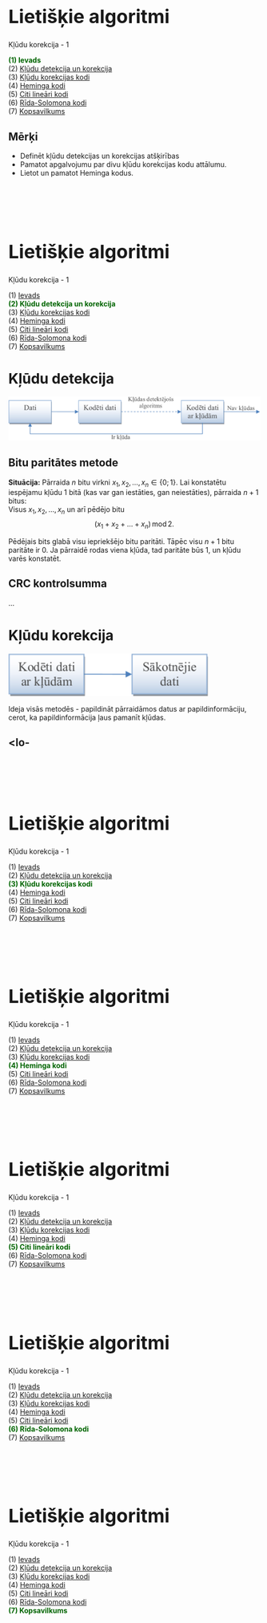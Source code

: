 # &nbsp;

<hgroup>

<h1 style="font-size:28pt">Lietišķie algoritmi</h1>

<blue>Kļūdu korekcija - 1</blue>

</hgroup><hgroup>

<span style="color:darkgreen">**(1) Ievads**</span>  
<span>(2) [Kļūdu detekcija un korekcija](#section-1)</span>  
<span>(3) [Kļūdu korekcijas kodi](#section-2)</span>  
<span>(4) [Heminga kodi](#section-3)</span>  
<span>(5) [Citi lineāri kodi](#section-4)</span>  
<span>(6) [Rīda-Solomona kodi](#section-5)</span>  
<span>(7) [Kopsavilkums](#section-6)</span>

</hgroup>




## <lo-theory/> Mērķi

* Definēt kļūdu detekcijas un korekcijas atšķirības
* Pamatot apgalvojumu par divu kļūdu korekcijas kodu attālumu.
* Lietot un pamatot Heminga kodus. 





# &nbsp;

<hgroup>

<h1 style="font-size:28pt">Lietišķie algoritmi</h1>

<blue>Kļūdu korekcija - 1</blue>

</hgroup><hgroup>

<span>(1) [Ievads](#section)</span>  
<span style="color:darkgreen">**(2) Kļūdu detekcija un korekcija**</span>  
<span>(3) [Kļūdu korekcijas kodi](#section-2)</span>  
<span>(4) [Heminga kodi](#section-3)</span>  
<span>(5) [Citi lineāri kodi](#section-4)</span>  
<span>(6) [Rīda-Solomona kodi](#section-5)</span>  
<span>(7) [Kopsavilkums](#section-6)</span>

</hgroup>


# <lo-theory/> Kļūdu detekcija

![Error detection](error-detection.png)


## <lo-summary/> Bitu paritātes metode

**Situācija:** Pārraida $n$ bitu virkni 
$x_1,x_2,\ldots,x_n \in \{ 0; 1\}$. 
Lai konstatētu iespējamu kļūdu $1$ bitā (kas var gan 
iestāties, gan neiestāties), pārraida $n+1$ bitus:  
Visus $x_1,x_2,\ldots,x_n$ un arī pēdējo bitu
$$\left( x_1 + x_2 + \ldots + x_n \left)\,\text{mod}\,2.$$

Pēdējais bits glabā visu iepriekšējo bitu paritāti. 
Tāpēc visu $n+1$ bitu paritāte ir $0$. Ja pārraidē rodas viena
kļūda, tad paritāte būs $1$, un kļūdu varēs konstatēt. 


## <lo-summary/> CRC kontrolsumma

...






# <lo-theory/> Kļūdu korekcija

![Error correction](error-correction.png)

Ideja visās metodēs - papildināt pārraidāmos datus ar 
papildinformāciju, cerot, ka papildinformācija ļaus pamanīt 
kļūdas. 


## <lo-



# &nbsp;

<hgroup>

<h1 style="font-size:28pt">Lietišķie algoritmi</h1>

<blue>Kļūdu korekcija - 1</blue>

</hgroup><hgroup>

<span>(1) [Ievads](#section)</span>  
<span>(2) [Kļūdu detekcija un korekcija](#section-1)</span>  
<span style="color:darkgreen">**(3) Kļūdu korekcijas kodi**</span>  
<span>(4) [Heminga kodi](#section-3)</span>  
<span>(5) [Citi lineāri kodi](#section-4)</span>  
<span>(6) [Rīda-Solomona kodi](#section-5)</span>  
<span>(7) [Kopsavilkums](#section-6)</span>

</hgroup>






# &nbsp;

<hgroup>

<h1 style="font-size:28pt">Lietišķie algoritmi</h1>

<blue>Kļūdu korekcija - 1</blue>

</hgroup><hgroup>

<span>(1) [Ievads](#section)</span>  
<span>(2) [Kļūdu detekcija un korekcija](#section-1)</span>  
<span>(3) [Kļūdu korekcijas kodi](#section-2)</span>  
<span style="color:darkgreen">**(4) Heminga kodi**</span>  
<span>(5) [Citi lineāri kodi](#section-4)</span>  
<span>(6) [Rīda-Solomona kodi](#section-5)</span>  
<span>(7) [Kopsavilkums](#section-6)</span>

</hgroup>






# &nbsp;

<hgroup>

<h1 style="font-size:28pt">Lietišķie algoritmi</h1>

<blue>Kļūdu korekcija - 1</blue>

</hgroup><hgroup>

<span>(1) [Ievads](#section)</span>  
<span>(2) [Kļūdu detekcija un korekcija](#section-1)</span>  
<span>(3) [Kļūdu korekcijas kodi](#section-2)</span>  
<span>(4) [Heminga kodi](#section-3)</span>  
<span style="color:darkgreen">**(5) Citi lineāri kodi**</span>  
<span>(6) [Rīda-Solomona kodi](#section-5)</span>  
<span>(7) [Kopsavilkums](#section-6)</span>

</hgroup>






# &nbsp;

<hgroup>

<h1 style="font-size:28pt">Lietišķie algoritmi</h1>

<blue>Kļūdu korekcija - 1</blue>

</hgroup><hgroup>

<span>(1) [Ievads](#section)</span>  
<span>(2) [Kļūdu detekcija un korekcija](#section-1)</span>  
<span>(3) [Kļūdu korekcijas kodi](#section-2)</span>  
<span>(4) [Heminga kodi](#section-3)</span>  
<span>(5) [Citi lineāri kodi](#section-4)</span>  
<span style="color:darkgreen">**(6) Rīda-Solomona kodi**</span>  
<span>(7) [Kopsavilkums](#section-6)</span>

</hgroup>







# &nbsp;

<hgroup>

<h1 style="font-size:28pt">Lietišķie algoritmi</h1>

<blue>Kļūdu korekcija - 1</blue>

</hgroup><hgroup>

<span>(1) [Ievads](#section)</span>  
<span>(2) [Kļūdu detekcija un korekcija](#section-1)</span>  
<span>(3) [Kļūdu korekcijas kodi](#section-2)</span>  
<span>(4) [Heminga kodi](#section-3)</span>  
<span>(5) [Citi lineāri kodi](#section-4)</span>  
<span>(6) [Rīda-Solomona kodi](#section-5)</span>  
<span style="color:darkgreen">**(7) Kopsavilkums**</span>

</hgroup>


